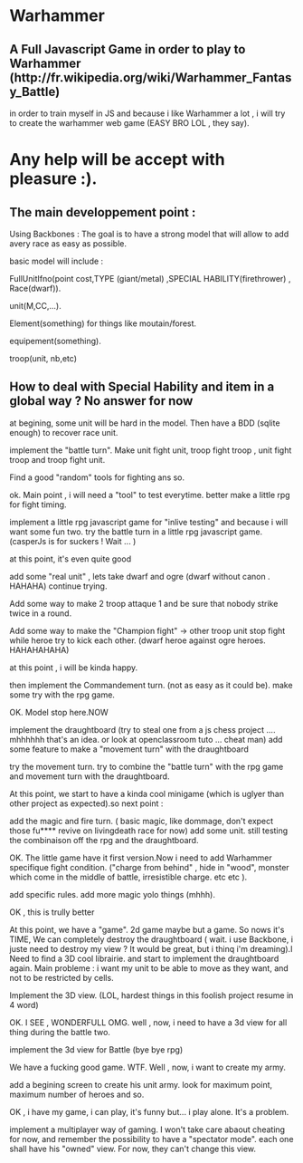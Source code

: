 Warhammer
=========

<h2>A Full Javascript Game in order to play to Warhammer (http://fr.wikipedia.org/wiki/Warhammer_Fantasy_Battle)</h2>

in order to train myself in JS and because i like Warhammer a lot , i will try to create the warhammer web game (EASY BRO LOL , they say).

<h1>Any help will be accept with pleasure :).</h1>

<h2>The main developpement point : </h2>

Using Backbones : The goal is to have a strong model that will allow to add avery race as easy as possible.

basic model will include :

FullUnitIfno(point cost,TYPE (giant/metal) ,SPECIAL HABILITY(firethrower) , Race(dwarf)).

unit(M,CC,...).

Element(something) for things like moutain/forest.

equipement(something).

troop(unit, nb,etc)


<h2>How to deal with Special Hability and item in a global way ? No answer for now</h2>

at begining, some unit will be hard in the model. Then have a BDD (sqlite enough) to recover race unit.

implement the "battle turn". Make unit fight unit, troop fight troop , unit fight troop and troop fight unit.

Find a good "random" tools for fighting ans so.

ok. Main point , i will need a "tool" to test everytime. better make a little rpg for fight timing.

implement a little rpg javascript game for "inlive testing" and because i will want some fun two.
try the battle turn in a little rpg javascript game. (casperJs is for suckers ! Wait ... )

at this point, it's even quite good

add some "real unit" , lets take dwarf and ogre  (dwarf without canon . HAHAHA)
continue trying.

Add some way to make 2 troop attaque 1 and be sure that nobody strike twice in a round.

Add some way to make the "Champion fight" -> other troop unit stop fight while heroe try to kick each other. (dwarf heroe against ogre heroes. HAHAHAHAHA)

at this point , i will be kinda happy.

then implement the Commandement turn. (not as easy as it could be).
make some try with the rpg game.

OK. Model stop here.NOW

implement the draughtboard (try to steal one from a js chess project .... mhhhhhh that's an idea. or look at openclassroom tuto ... cheat man)
add some feature to make a "movement turn" with the draughtboard

try the movement turn.
try to combine the "battle turn" with the rpg game and movement turn with the draughtboard.

At this point, we start to have a kinda cool minigame (which is uglyer than other project as expected).so next point : 

add the magic and fire turn. ( basic magic, like dommage, don't expect those fu**** revive on livingdeath race for now)
add some unit.
still testing the combinaison off the rpg and the draughtboard.

OK. The little game have it first version.Now i need to add Warhammer specifique fight condition.
("charge from behind" , hide in "wood", monster which come in the middle of battle, irresistible charge. etc etc ).

add specific rules.
add more magic yolo things (mhhh).

OK , this is trully better


At this point, we have a "game". 2d game maybe but a game.  So nows it's TIME, We can completely destroy the draughtboard ( wait. i use Backbone, i juste need to destroy my view ? It would be great, but i thinq i'm dreaming).I Need to find a 3D cool librairie. and start to implement the draughtboard again. Main probleme : i want my unit to be able to move as they want, and not to be restricted by cells.

Implement the 3D view. (LOL, hardest things in this foolish project resume in 4 word)

OK. I SEE , WONDERFULL OMG. well , now, i need to have a 3d view for all thing during the battle two.

implement the 3d view for Battle (bye bye rpg)

We have a fucking good game. WTF. Well , now, i want to create my army.

add a begining screen to create his unit army. look for maximum point, maximum number of heroes and so.

OK , i have my game, i can play, it's funny but... i play alone. It's a problem.

implement a multiplayer way of gaming. I won't take care abaout cheating for now, and remember the possibility to have a "spectator mode". each one shall have his "owned" view. For now, they can't change this view.
